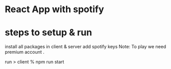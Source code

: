 # React App with  spotify 

# steps to setup & run
install all packages in client & server 
add spotify keys 
Note: To play we need premium account .

run > client % npm run start



